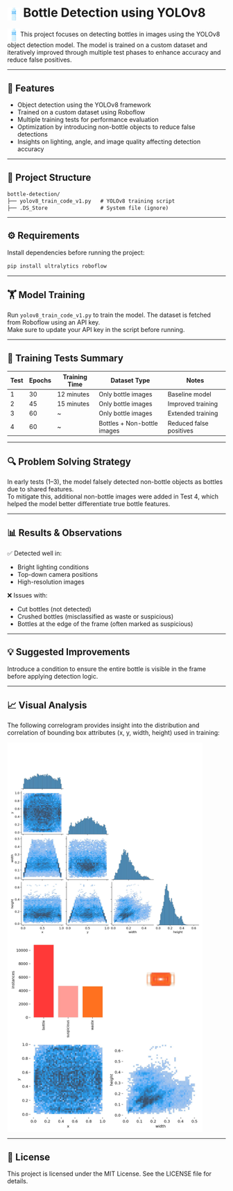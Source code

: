 <h1><img src="./README/water-bottle.png" alt="Bottle Icon" width="30" style="vertical-align: middle;"/> Bottle Detection using YOLOv8</h1>

<img src="./README/water-bottle.png" alt="Bottle Icon" width="30" style="vertical-align: middle;"/>This project focuses on detecting bottles in images using the YOLOv8 object detection model. The model is trained on a custom dataset and iteratively improved through multiple test phases to enhance accuracy and reduce false positives.

---

## 🚀 Features

- Object detection using the YOLOv8 framework
- Trained on a custom dataset using Roboflow
- Multiple training tests for performance evaluation
- Optimization by introducing non-bottle objects to reduce false detections
- Insights on lighting, angle, and image quality affecting detection accuracy

---

## 📂 Project Structure

```
bottle-detection/
├── yolov8_train_code_v1.py   # YOLOv8 training script
├── .DS_Store                 # System file (ignore)
```

---

## ⚙️ Requirements

Install dependencies before running the project:

```bash
pip install ultralytics roboflow
```

---

## 🏋️ Model Training

Run `yolov8_train_code_v1.py` to train the model. The dataset is fetched from Roboflow using an API key.  
Make sure to update your API key in the script before running.

---

## 🧪 Training Tests Summary

| Test | Epochs | Training Time | Dataset Type                | Notes                   |
| ---- | ------ | ------------- | --------------------------- | ----------------------- |
| 1    | 30     | 12 minutes    | Only bottle images          | Baseline model          |
| 2    | 45     | 15 minutes    | Only bottle images          | Improved training       |
| 3    | 60     | ~             | Only bottle images          | Extended training       |
| 4    | 60     | ~             | Bottles + Non-bottle images | Reduced false positives |

---

## 🔍 Problem Solving Strategy

In early tests (1–3), the model falsely detected non-bottle objects as bottles due to shared features.  
To mitigate this, additional non-bottle images were added in Test 4, which helped the model better differentiate true bottle features.

---

## 📊 Results & Observations

✅ Detected well in:

- Bright lighting conditions
- Top-down camera positions
- High-resolution images

❌ Issues with:

- Cut bottles (not detected)
- Crushed bottles (misclassified as waste or suspicious)
- Bottles at the edge of the frame (often marked as suspicious)

---

## 💡 Suggested Improvements

Introduce a condition to ensure the entire bottle is visible in the frame before applying detection logic.

---

## 📈 Visual Analysis

The following correlogram provides insight into the distribution and correlation of bounding box attributes (x, y, width, height) used in training:

<img src="./README/labels_correlogram.jpg" alt="Labels Correlogram" width="450" style="vertical-align: middle;"/>

<img src="./README/labels.jpg" alt="Labels" width="450" style="vertical-align: middle;"/>

---

## 📄 License

This project is licensed under the MIT License. See the LICENSE file for details.
